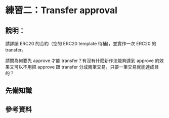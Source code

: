 # 練習二：Transfer approval

## 說明：
請詳讀 ERC20 的合約（空的 ERC20 template 待補)，並實作一次 ERC20 的 transfer。

請問為何要先 approve 才能 transfer？有沒有什麼新作法能夠達到 approve 的效果又可以不用把 approve 跟 transfer 分成兩筆交易，只要一筆交易就能達成目的？

## 先備知識

## 參考資料